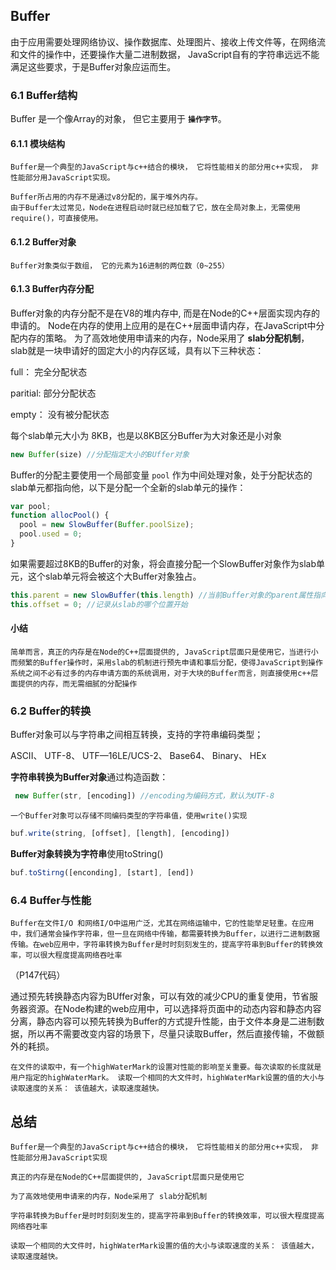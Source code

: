 ## Buffer
 由于应用需要处理网络协议、操作数据库、处理图片、接收上传文件等，在网络流和文件的操作中，还要操作大量二进制数据，
 JavaScript自有的字符串远远不能满足这些要求，于是Buffer对象应运而生。

 ### 6.1 Buffer结构
 Buffer 是一个像Array的对象， 但它主要用于 **`操作字节`**。
  #### 6.1.1 模块结构
    Buffer是一个典型的JavaScript与c++结合的模块， 它将性能相关的部分用c++实现， 非性能部分用JavaScript实现。

    Buffer所占用的内存不是通过v8分配的，属于堆外内存。
    由于Buffer太过常见，Node在进程启动时就已经加载了它，放在全局对象上，无需使用require()，可直接使用。

  #### 6.1.2 Buffer对象
    Buffer对象类似于数组， 它的元素为16进制的两位数（0~255）

  #### 6.1.3 Buffer内存分配
  Buffer对象的内存分配不是在V8的堆内存中, 而是在Node的C++层面实现内存的申请的。
  Node在内存的使用上应用的是在C++层面申请内存，在JavaScript中分配内存的策略。
  为了高效地使用申请来的内存，Node采用了 **slab分配机制**，slab就是一块申请好的固定大小的内存区域，具有以下三种状态：

  full： 完全分配状态

  paritial: 部分分配状态

  empty： 没有被分配状态

  每个slab单元大小为 8KB，也是以8KB区分Buffer为大对象还是小对象

  ```js
  new Buffer(size) //分配指定大小的BUffer对象
  ```
  Buffer的分配主要使用一个局部变量 `pool` 作为中间处理对象，处于分配状态的slab单元都指向他，以下是分配一个全新的slab单元的操作：
  ```js
  var pool;
  function allocPool() {
    pool = new SlowBuffer(Buffer.poolSize);
    pool.used = 0;
  }
  ```

如果需要超过8KB的Buffer的对象，将会直接分配一个SlowBuffer对象作为slab单元，这个slab单元将会被这个大Buffer对象独占。
  ```js
  this.parent = new SlowBuffer(this.length) //当前Buffer对象的parent属性指向slab
  this.offset = 0; //记录从slab的哪个位置开始
  ```
  #### 小结
  `
  简单而言，真正的内存是在Node的C++层面提供的, JavaScript层面只是使用它，当进行小而频繁的Buffer操作时，采用slab的机制进行预先申请和事后分配，使得JavaScript到操作系统之间不必有过多的内存申请方面的系统调用，对于大块的Buffer而言，则直接使用c++层面提供的内存，而无需细腻的分配操作
  `
 ### 6.2 Buffer的转换
 Buffer对象可以与字符串之间相互转换，支持的字符串编码类型；

 ASCII、 UTF-8、 UTF—16LE/UCS-2、 Base64、 Binary、 HEx

 
  **字符串转换为Buffer对象**通过构造函数：

 ```js
  new Buffer(str, [encoding]) //encoding为编码方式，默认为UTF-8
 ```

  `一个Buffer对象可以存储不同编码类型的字符串值，使用write()实现`
  ```js
  buf.write(string, [offset], [length], [encoding])
  ```
  **Buffer对象转换为字符串**使用toString()
  ```js
  buf.toStirng([enconding], [start], [end])
  ```
  ### 6.4 Buffer与性能
  `Buffer在文件I/O 和网络I/O中运用广泛，尤其在网络运输中，它的性能举足轻重。在应用中，我们通常会操作字符串，但一旦在网络中传输，都需要转换为Buffer，以进行二进制数据传输。在web应用中，字符串转换为Buffer是时时刻刻发生的，提高字符串到Buffer的转换效率，可以很大程度提高网络吞吐率 `

  （P147代码）

  通过预先转换静态内容为BUffer对象，可以有效的减少CPU的重复使用，节省服务器资源。在Node构建的web应用中，可以选择将页面中的动态内容和静态内容分离，静态内容可以预先转换为Buffer的方式提升性能，由于文件本身是二进制数据，所以再不需要改变内容的场景下，尽量只读取Buffer，然后直接传输，不做额外的耗损。

  `
  在文件的读取中，有一个highWaterMark的设置对性能的影响至关重要。每次读取的长度就是用户指定的highWaterMark。
  读取一个相同的大文件时，highWaterMark设置的值的大小与读取速度的关系： 该值越大，读取速度越快。
  `
  
## 总结
    Buffer是一个典型的JavaScript与c++结合的模块， 它将性能相关的部分用c++实现， 非性能部分用JavaScript实现

    真正的内存是在Node的C++层面提供的, JavaScript层面只是使用它

    为了高效地使用申请来的内存，Node采用了 slab分配机制

    字符串转换为Buffer是时时刻刻发生的，提高字符串到Buffer的转换效率，可以很大程度提高网络吞吐率
    
    读取一个相同的大文件时，highWaterMark设置的值的大小与读取速度的关系： 该值越大，读取速度越快。
